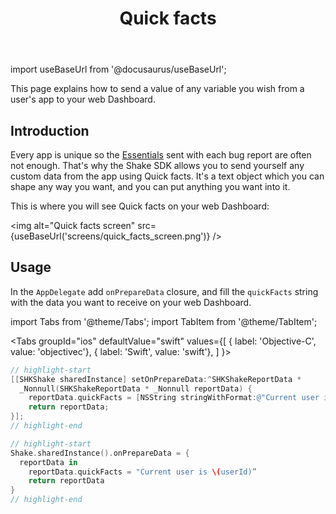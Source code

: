 ﻿---
id: quick-facts
title: Quick facts
---
import useBaseUrl from '@docusaurus/useBaseUrl';

This page explains how to send a value of any variable you wish from a user's app to your web Dashboard.

## Introduction
Every app is unique so the [Essentials](/ios/essentials.md) sent with each bug report are often not enough. 
That's why the Shake SDK allows you to send yourself any custom data from the app using Quick facts.
It's a text object which you can shape any way you want, and you can put anything you want into it.

This is where you will see Quick facts on your web Dashboard:

<img
  alt="Quick facts screen"
  src={useBaseUrl('screens/quick_facts_screen.png')}
/>


## Usage
In the `AppDelegate` add `onPrepareData` closure, and fill the `quickFacts` string with 
the data you want to receive on your web Dashboard.

import Tabs from '@theme/Tabs';
import TabItem from '@theme/TabItem';

<Tabs
  groupId="ios"
  defaultValue="swift"
  values={[
    { label: 'Objective-C', value: 'objectivec'},
    { label: 'Swift', value: 'swift'},
  ]
}>

<TabItem value="objectivec">

```objectivec title="AppDelegate.m"
// highlight-start
[[SHKShake sharedInstance] setOnPrepareData:^SHKShakeReportData *
  _Nonnull(SHKShakeReportData * _Nonnull reportData) {
    reportData.quickFacts = [NSString stringWithFormat:@"Current user is %@", userId];
    return reportData;
}];
// highlight-end
```

</TabItem>

<TabItem value="swift">

```swift title="AppDelegate.swift"
// highlight-start
Shake.sharedInstance().onPrepareData = {
  reportData in
    reportData.quickFacts = "Current user is \(userId)”
    return reportData
}
// highlight-end
```

</TabItem>
</Tabs>
